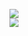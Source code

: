 [![](https://img.shields.io/badge/Made%20With-Github%20Spray-lightgrey.svg?style=for-the-badge&logo=github)](https://github.com/Annihil/github-spray#18340)  
[![](https://i.imgur.com/2DrTn0Z.gif)](https://github.com/Annihil/github-spray)